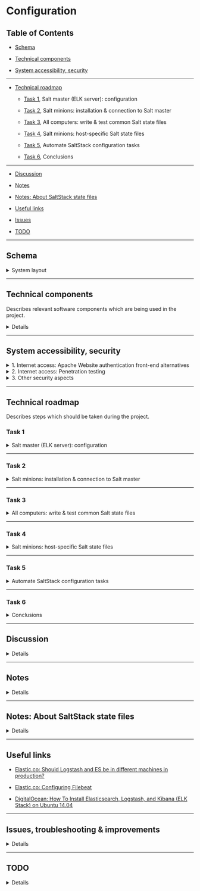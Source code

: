 # Configuration
## Table of Contents

- [Schema](#schema)

- [Technical components](#technical-components)

- [System accessibility, security](#system-accessibility-security)

----------

- [Technical roadmap](#technical-roadmap)

    - [Task 1](#task-1), Salt master (ELK server): configuration

    - [Task 2](#task-2), Salt minions: installation & connection to Salt master

    - [Task 3](#task-3), All computers: write & test common Salt state files

    - [Task 4](#task-4), Salt minions: host-specific Salt state files

    - [Task 5](#task-5), Automate SaltStack configuration tasks

    - [Task 6](#task-6), Conclusions

----------

- [Discussion](#discussion)

- [Notes](#notes)

- [Notes: About SaltStack state files](#notes-about-saltstack-state-files)

- [Useful links](#useful-links)

- [Issues](#issues-troubleshooting-improvements)

- [TODO](#todo)

----------

## Schema

<details>
<summary>System layout</summary>

### Layout draw 1:

![](../documents/screenshot.106.jpg)

_Basic ELK stack system layout_

### Layout draw 2:

![](https://assets.digitalocean.com/articles/elk/elk-infrastructure.png)

### Layout draw 3:

```
Log analysis system schema:                                                               Computer                   Network
                                         -----------------------------------│-----------------------------------│----------------│
                                                                            │                                   │                │
HTTP(S) Client (authorized)                                                 │ Computer, Mobile phone, Tablet... │ Remote network │
       │                                                                    │                                   │                │
       V                                 -----------------------------------│-----------------------------------│----------------│
       │  <authentication>                                                  │            WAN network            │                │
       │                                                                    │     Router (for NAT, FW etc.)?    │                │
       │                                                                    │       10.10.1.1 (default GW)      │                │
       │                                                                    │        NAT: 10.10.1.2:80          │                │
       V                                 -----------------------------------│-----------------------------------│                │
HTTP(S) Website (Apache, listen all IP addresses, port 80 + 443(?))         │                                   │                │
       │                                                                    │   Master (ELK server computer)    │                │
       │                                                                    │             10.10.1.2             │                │
     Apache                              -----------------------------------│-----------------------------------│                │ 
     (proxy server process, proxy for 127.0.0.1:5601)                       │                                   │                │
     (proxy server process, proxy for 10.10.1.30:80)                        │                                   │                │
^      │                                                                    │                                   │                │
│      ^                                                                    │                                   │                │
│ Kibana data                                                               │                                   │                │
│      │                                                                    │   Master (ELK server computer)    │                │
│      │                                                                    │             10.10.1.2             │                │
│      └── Kibana (local server process, listen on 127.0.0.1:5601)          │                                   │                │
│           │                                                               │                                   │                │
│           ^                            -----------------------------------│-----------------------------------│                │
│   Elasticsearch data (from 127.0.0.1:9200)                                │                                   │                │
│           │                                                               │                                   │                │
│           │                                                               │   Master (ELK server computer)    │                │
│           └── Elasticsearch (127.0.0.1:9200)                              │             10.10.1.2             │                │
│                 │                      -----------------------------------│-----------------------------------│ Local network  │
│                 ^                                                         │                                   │                │
│      JSON-parsed LogStash data (LogStash output, localhost:9200?)         │                                   │                │
│                 │                                                         │                                   │                │
│                 │                                                         │         LogStash computer         │                │
│                 └── LogStash (listen Filebeats ports)                     │        OR process on Master       │                │
│                       │                                                   │           (SSL priv key)          │                │
│                       │                                                   │             10.10.1.2             │                │
│                       ^                -----------------------------------│-----------------------------------│                │
│        Collected & pre-parsed log data (SSL check)                        │                                   │                │
│                       │                                                   │                                   │                │
│                       │                                                   │test_server-1 (SSL crt), 10.10.1.30│                │
└───10.10.1.30:80───────├── Filebeat <──── Raw log data ── Log process      │test_server-2 (SSL crt), 10.10.1.31│                │
                        │                                                   │                                   │                │
                        │                -----------------------------------│-----------------------------------│                │
                        │                                                   │                                   │                │
                        └── Winlogbeat <── Raw log data ── Log process      │test_server-3 (SSL crt), 10.10.1.60│                │
                                                                            │                                   │                │
                                         -----------------------------------│-----------------------------------│                │
```

**About SSL:**

_Since we are going to use Filebeat to ship logs from our Client Servers to our ELK Server, we need to create an SSL certificate and key pair. **The certificate is used by Filebeat to verify the identity of ELK Server.**_

- Ref: [DigitalOcean](https://www.digitalocean.com/community/tutorials/how-to-install-elasticsearch-logstash-and-kibana-elk-stack-on-ubuntu-14-04)

</details>

----------

## Technical components

Describes relevant software components which are being used in the project.

<details>
<summary>Details</summary>

**Master:** elkserver

**Minions:** all other computers on the local network

### SaltStack

| Component            | Configuration principle                                                                                         |
|----------------------|-----------------------------------------------------------------------------------------------------------------|
| Salt (Master)        | Has rules by which the minion computers should be configured on the local network                               |
| Salt (Minions)       | Retrieve and follow orders given by the local Salt master                                                      |

### SSH

| Component            | Configuration principle                                                                                           |
|----------------------|-------------------------------------------------------------------------------------------------------------------|
| SSH daemon (Master)  | SSH daemon which listens on the _remote_ network connections                                                      |
| SSH daemon (Minions) | SSH daemon which listens on the _local_ network connections; do not allow remote connections for security reasons |
| SSH client (Master)  | SSH client which has access to the local network SSH daemon processes for administration purposes                 |

Basic idea how to access minion computers from a remote network via master computer:

```
<remote_computer_with_SSH_client> ----login to master----> <SSH daemon (Master)> ----login to minions----> <SSH daemon (Minions)>
```

- SSH public key authentication requires `private key` on SSH daemon computer, and matching `public key` on allowed SSH client computers (works on Android phones/tablets, too)

### Other

| Computer       | Software Components                                                                                                                  |
|----------------|--------------------------------------------------------------------------------------------------------------------------------------|
| Router (?)     | IDS/IPS? (remember hardware/storage limitations! See [this](https://elatov.github.io/2015/08/running-snort-on-dd-wrt/), for instance |
| ELK server     | SaltStack (master role), HTTP daemon (Apache), SSH daemon + client, Kibana, Elasticsearch, LogStash, rsyslog                         |
| test_server-1  | SaltStack (minion role), test_server-1, Filebeat, SSH daemon for local network (?), Apache, rsyslog                                  |
| test_server-2  | SaltStack (minion role), test_server-2, Filebeat, SSH daemon for local network (?), rsyslog, ...                                     |
| test_server-3  | SaltStack (minion role), test_server-3, Winlogbeat, SSH daemon for local network (?) , Windows Event Log                             |

----------

## Log data filtering principles

Describes log data principles which the project should follow.

- Take GDPR into account

- Filter irrelevant log data

- Point out relevant & critical + abnormal data

----------

## Network configuration

Describes network links between computers used in the project.

| Computer      | Iface         | IPv4 address  | Subnet mask   | Network       | Gateway                          | Notes                                                                    |
|---------------|---------------|---------------|---------------|---------------|----------------------------------|--------------------------------------------------------------------------|
| Router        | eth0          | 10.10.1.1     | 255.255.255.0 | 10.10.1.0     | A) `<WAN IP`>                    | WAN IP if this PC acts as a router, disable DHCP                         |
|Master/ELK srvr| eth0          | 10.10.1.2     | 255.255.255.0 | 10.10.1.0     |                                  |                                                                          |
|               |               |               |               |               |                                  |                                                                          |
| test_server-1 | eth0          | 10.10.1.30    | 255.255.255.0 | 10.10.1.0     | 10.10.1.1                        | Internet access via Master? Does router act as a DNS resolver/forwarder? |
| test_server-2 | eth0          | 10.10.1.31    | 255.255.255.0 | 10.10.1.0     | 10.10.1.1                        | Internet access via Master? Does router act as a DNS resolver/forwarder? |
| test_server-3 | Win def Iface | 10.10.1.60    | 255.255.255.0 | 10.10.1.0     | 10.10.1.1                        | Internet access via router? Does router act as a DNS resolver/forwarder? |
|               |               |               |               |               |                                  |                                                                          |

### Useful commands

- Get network interface configuration: `ifconfig`

- Get current routing table: `route -4`, `route -6`, `ip route`

- Get current ARP cache info: `arp`

</details>

----------

## System accessibility, security

<details>
<summary>1. Internet access: Apache Website authentication front-end alternatives</summary>

- **PHP modules:**

    - https://github.com/delight-im/PHP-Auth

    - https://github.com/PHPAuth/PHPAuth

    - https://github.com/panique/huge

    - https://github.com/search?p=3&q=php+authentication&type=Repositories

    `<more_links_here>`

    ...

- **Take into account:**

    - Is our website HTTP/HTTPS

    - Login front-end very likely requires a SQL database, unless simple and insecure default Apache Basic authentication is used

</details>

<details>
<summary>2. Internet access: Penetration testing</summary>

- **Attack types**

    - Server software (Apache, Kibana...) vulnerabilities & exploits on [Exploit Database](exploit-db.com) + other sources

    - Send malicious/malformed HTTP requests to Apache web server. Unexpected and leaking HTTP responses/other server data.

    - Website code vulnerabilities: JavaScript execution (XSS scripting), input variable manipulation, oversized/malformed variables supplied to the web server

    - SQL injection

    - NMap port scans (SYN scan, etc.)

    - DDoS attacks (if possible)

    - Bruteforce webdir scanning

    - Password attacks (dictionary, rainbow tables)

    - More: [OWASP Web checklist](https://github.com/0xRadi/OWASP-Web-Checklist)

</details>

<details>
<summary>3. Other security aspects</summary>

- Good Linux security practices: [Securing Debian Manual](https://www.debian.org/doc/manuals/securing-debian-howto/)

</details>

----------

## Technical roadmap

Describes steps which should be taken during the project.

### Task 1

<details>
<summary>Salt master (ELK server): configuration</summary>

<details>
<summary>1. Salt Master (ELK server) OS installation</summary>

* [ ] **Finished?**

- _Requirements: Virtual or physical machine (server PC, [Oracle VirtualBox](https://wiki.archlinux.org/index.php/VirtualBox), [QEMU](https://wiki.archlinux.org/index.php/QEMU), [VMWare](https://wiki.archlinux.org/index.php/VMware)...)_

- Installation ISO: [Ubuntu server 18.04 LTS](http://releases.ubuntu.com/bionic/ubuntu-18.04-live-server-amd64.iso) ([CLI-based](https://wiki.archlinux.org/index.php/Command-line_shell), no [WM](https://wiki.archlinux.org/index.php/window_manager)/[DE](https://wiki.archlinux.org/index.php/Desktop_environment))

</details>

<details>
<summary>2. Salt Master (ELK server): Prepare local SaltStack environment</summary>

* [ ] **Finished?**

* [ ] 1) SaltStack: Master installation

    - **Packages:** `salt-master, salt-common, salt-ssh` (or use Salt official repositories)

* [ ] 2) SaltStack: Master folder structure deployment

    - **OS folders:** `/srv/salt/{ubuntu-minions,windows-minions,win/repo-ng/installers}`, `/srv/pillar/{elkserver,test_server-1,test_server-2,test_server-3}`

    - **OS file:** `/etc/salt/master`

* [ ] 3) SaltStack: Basic testing

    - **Command:** `salt-local ...`

</details>

<details>
<summary>3. Salt Master (ELK server): Apache, SSH, LogStash, Elasticsearch, Kibana</summary>

* [ ] **Finished?**

* [ ] **1) Apache:** HTTP server daemon

    - **SaltStack state file:** `/srv/pillar/.sls` (TODO)

        - Basic installation (packages: `apache2`, `apache2-data`, `apache2-bin`, (`libapache2-mod-php`), found in default repositories)

        - Basic configuration (Note: Add SaltStack _Source_ conf file for this)

            - **OS file 1:** `/etc/apache2/apache2.conf`

                - Key contents:

                ```
                TraceEnable Off
                ServerSignature Off
                ServerTokens Prod
                ```

            - If Apache PHP module used, add the following into `/etc/apache2/mods-enabled/userdir.conf` (`UserDir disabled nobody`):

            ```
            <IfModule mod_userdir.c>
            UserDir public_html
            UserDir disabled root
            UserDir disabled nobody
            ...
            ```

            - See [GitHub/Fincer - Disable userdir module for user nobody to reduce server detection](https://github.com/Fincer/linux-server-setup/blob/master/exercises/h4.md#extra-disable-userdir-module-for-user-nobody-to-reduce-server-detection) for details.

            - **OS file 3:** `/etc/apache2/sites-available/01-kibana-proxy.conf` (requires command `a2ensite 01-kibana-proxy`)

                - Key contents (concept!):

                ```
                <VirtualHost *:80>

                    ServerAdmin webmaster@localhost
                    DocumentRoot <kibana site root>

                    <Directory "<kibana site root>">
                        ProxyPreserveHost On

                        ProxyPass /kibana http://127.0.0.1:5601
                        ProxyPassReverse /kibana http://127.0.0.1:5601
                    </Directory>

                    ErrorLog ${APACHE_LOG_DIR}/error.log
                    CustomLog ${APACHE_LOG_DIR}/access.log combined

                </VirtualHost>
                ```

                - **NOTE:** Do not forget commands `a2enmod proxy` and `a2enmod proxy_http` in order to enable proxy on Apache.

                - Additionally, consider HTTP headers fine-tuning, see [GitHub/Fincer - Additional protection by fine-tuning Apache HTTP headers](https://github.com/Fincer/linux-server-setup/blob/master/exercises/h4.md#extra-additional-protection-by-fine-tuning-apache-http-headers) for details.

        - Basic testing

* [ ] **2) [LogStash](https://github.com/elastic/logstash):** Tool for managing events and logs

    - **SaltStack state file:** `/srv/pillar/.sls` (TODO)

        - Basic installation (package: `https://artifacts.elastic.co/downloads/logstash/logstash-6.6.0.deb` + Oracle Java 8, see ElasticSearch section above)

            - **NOTE:** Creates user & group `logstash` with the following info (`/etc/passwd`):
`logstash:x:999:999:LogStash Service User:/usr/share/logstash:/usr/sbin/nologin`

        - Basic configuration (Note: Add SaltStack _Source_ conf file for this)

            - **OS file 1:** `/etc/logstash/startup.options`

            - **OS files, other:** `/etc/logstash/conf.d/*.conf` (see [this](https://www.digitalocean.com/community/tutorials/how-to-install-elasticsearch-logstash-and-kibana-elk-stack-on-ubuntu-14-04#configure-logstash) and [this](https://www.elastic.co/guide/en/logstash/current/configuration-file-structure.html) for details, etc.)

        - Basic testing

* [ ] **3) [Elasticsearch](https://github.com/elastic/elasticsearch):** Distributed RESTful search engine built on top of Lucene

    - **SaltStack state file:** `/srv/pillar/.sls` (TODO)

        - Basic installation (package: `apt-add-repository -y ppa:webupd8team/java && apt update && apt install -y oracle-java8-installer` + `https://artifacts.elastic.co/downloads/elasticsearch/elasticsearch-6.6.0.deb`) (does not support openjdk, and Oracle Java 8 is recommended by elastic). **TODO:** automatically accept license terms when installing `oracle-java8-installer`

        - Basic configuration (Note: Add SaltStack _Source_ conf file for this)

            - **OS file 1:** `/etc/elasticsearch/elasticsearch.yml` (for configuring Elasticsearch)

                - Key contents:

                ```
                network.host: <ipv4-address> (127.0.0.1?)
                http.port: 9200
                path.logs: /var/log/elasticsearch
                discovery.zen.ping.unicast.hosts: ["<host-1>", "<host-2>"]
                ```

            - **OS file 2:** `/etc/elasticsearch/log4j2.properties` (for configuring Elasticsearch logging)

            - **OS file 3:** `/etc/elasticsearch/jvm.options` (for configuring Elasticsearch JVM settings)

            - **Other files (not relevant?):** `/etc/elasticsearch/roles.yml`, `/etc/elasticsearch/role_mapping.yml` (For LDAP)

        - Basic testing

        - **NOTE:** See [Elastic.co - Configuring Elasticsearch](https://www.elastic.co/guide/en/elasticsearch/reference/current/settings.html) for further information

        - **NOTE:** Package installation creates `elasticsearch` group and user (UID/GID 112/115) by default. This user has the following info (`/etc/passwd`): `elasticsearch:x:112:115::/nonexistent:/bin/false` (no extra hardening required)

* [ ] **4) [Kibana](https://github.com/elastic/kibana):** Browser based analytics and search dashboard for Elasticsearch

    - **SaltStack state file:** `/srv/pillar/.sls` (TODO)

        - Basic installation (package: `https://artifacts.elastic.co/downloads/kibana/kibana-6.6.0-amd64.deb`)

        - Basic configuration (Note: Add SaltStack _Source_ conf file for this)

            - OS file 1: `/etc/kibana/kibana.yml`

                - Key contents: [Elastic.co - Kibana Configuration Settings](https://www.elastic.co/guide/en/kibana/current/settings.html)

                    ```
                    server.host: "localhost"
                    server.port: 5601
                    elasticsearch.hosts: "http://localhost:9200"
                    status.allowAnonymous: <false,true>
                    ```

                - Other: Enable Kibana SSL settings (see above link for conf)? Please note that Kibana listens only to localhost!

                - Useful links:

                    - [Kibana 5.4 behind Nginx](https://discuss.elastic.co/t/kibana-5-4-behind-nginx/98114)

        - Basic testing

</details>

<details>
<summary>4. Salt Master (ELK server): Basic network rules</summary>

* [ ] **Finished?**

- Note: Consider SaltStack _Source_ conf file(s) for these

- **SaltStack state file:** `/srv/pillar/.sls`

   * [ ] **1)** Firewall: configure [iptables](https://en.wikipedia.org/wiki/Iptables) or UFW

       - **Alternative A):** iptables

           - **OS file 1:** `/etc/iptables/iptables.rules`

               - Sample file contents: [GitHub - Fincer/linux-server-setup - iptables.rules](https://github.com/Fincer/linux-server-setup/blob/master/other/iptables.rules)

       - **Alternative B)** [UFW](https://wiki.archlinux.org/index.php/Uncomplicated_Firewall)

            - Use SaltStack mechanisms. For required basic commands, see [GitHub - Fincer/linux-server-setup (Firewall)](https://github.com/Fincer/linux-server-setup/blob/master/exercises/h5.md#b-establish-a-firewall-protection-to-the-server-computer-note-allow-ssh-traffic-before-that)

   * [ ] **2)** [sysctl: set networking and Linux kernel rules](https://en.wikipedia.org/wiki/Sysctl)

       - **OS file:** `/etc/sysctl.conf` (alternatively `/etc/sysctl.d/*.conf`) after which `sysctl -p` must be run as root (to update the ruleset)

       - Conf file configuration options:

           - Respond to/Ignore ICMP echo requests/replies:

                ```
                net.ipv4.icmp_echo_ignore_all = <0,1>
                ```

           - Allow/Deny all ICMP redirects (recude MITM attack possibility):

                ```
                net.ipv4.conf.all.accept_redirects = <0,1>
                net.ipv6.conf.all.accept_redirects = <0,1>
                ```

           - Send/Don't send ICMP redirects (are we a router?):

                ```
                net.ipv4.conf.all.send_redirects = <0,1>
                ```

           - Allow/Deny secure ICMP redirects (Reject ICMP redirects for gateways listed in our default gateway list (enabled by default)):

                ```
                net.ipv4.conf.all.secure_redirects = <0,1>
                ```

           - Enable/Disable IPv4 packet forwarding:

                ```
                net.ipv4.ip_forward = <0,1>
                ```

           - Set/Unset IPv4 RP filter (spoof protection):

                ```
                net.ipv4.conf.default.rp_filter = <0,1>
                net.ipv4.conf.all.rp_filter = <0,1>
                ```
</details>

</details>

----------

### Task 2

<details>
<summary>Salt minions: installation & connection to Salt master</summary>

<details>
<summary>1. Linux minions preparation</summary>

* [ ] **Finished?**

- Linux minions (`test_server-1`, `test_server-2`)

- OS installation; [Ubuntu 18.04 LTS Server](http://releases.ubuntu.com/bionic/ubuntu-18.04-live-server-amd64.iso)

- Salt minion installation. **Packages:** `salt-minion, salt-common` (or use Salt official repositories). See [2-salt-minion-init_linux.sh](scripts/2-salt-minion-init_linux.sh)

- Initial Salt minion configuration:

  - **OS file:** `/etc/salt/minion`

- Connection to local network Salt master (`elkserver`, `10.10.1.2`)

</details>

<details>
<summary>2. Windows minions preparation</summary>

* [ ] **Finished?**

- Windows minion(s) (`test_server-3`)

- Windows installation: 2016 server? Windows 7? Windows 10?

- Salt minion installation. Download official Salt minion installer. See [3-salt-minion-init_windows.ps1](scripts/3-salt-minion-init_windows.ps1)

- Initial Salt minion configuration (Note: basic conf is done during Salt minion installation!):

    - **OS file:** `$env:SystemDrive\salt\conf\minion`

- Connection to local network Salt master (`elkserver`, `10.10.1.2`)

</details>
</details>

----------

### Task 3

<details>
<summary>All computers: write & test common Salt state files</summary>

<details>
<summary>1. All computers: Hostname & default account configuration</summary>

* [ ] **Finished?**

- **SaltStack state file 1 (common input):** `/srv/salt/ubuntu-minions/.sls` (TODO)

- **SaltStack state file 2 (computer-specific variable values):** `/srv/pillar/.sls` (TODO)

    * [ ] All computers: change system hostname

        - **OS file:** `/etc/hostname` (Linux)

            - Hostname: `elkserver`, `test_server-1`, `test_server-2`

            - Linux: `echo <hostname> > /etc/hostname` (SaltStack has built-in method for this?)

        - Windows (`test_server-3`), PowerShell cmd syntax: `Rename-Computer -NewName $HostName -Confirm:$False -Force` (SaltStack has built-in method for this?)

    * [ ] Linux computers: create sudo/SaltStack user? (unless we use the one which is created during OS installation)

        - **Alternative A)** SaltStack built-in user creation method (_recommended_)

        - **Alternative B)** 

            - Basic command option (Linux computers):

                ```
                #!/bin/env/bash

                default_user=elastic
                default_pass=elasticsearch
                default_prettyname="Elastic Master admin"
                default_uid=1005

                useradd -r -G sudo -m -u $default_uid -U -s /bin/bash -c "${default_prettyname}" "${default_user}"
                printf ${default_user}:${default_pass} | chpasswd
                groupmod -g ${default_uid} ${default_user}
                ```
</details>

<details>
<summary>2. All computers: encrypted SSH access configuration</summary>

* [ ] **Finished?**

- **SaltStack state file:** `/srv/pillar/.sls` (TODO)

    - Salt master:

        - Basic installation (packages: `openssh-server`, `openssh-client`)

    - Salt minions:

        - Basic installation

            - Linux: packages `openssh-server`

            - Windows: [download OpenSSH](https://winscp.net/eng/docs/guide_windows_openssh_server)

    - Basic configuration (Note: Add SaltStack _Source_ conf files for these)

        - **OS conf file (Linux):** `/etc/ssh/sshd_config`

        - **OS pubkey files (Linux): `$HOME/<user>/.ssh/{known_hosts, authorized_keys}`

        - **OS service name (Linux):** `sshd.service` (systemctl)

        - **OS conf files (Windows):** `$env:ProgramData\ssh\sshd_config`

        - **OS pubkey files (Windows): `$env:SystemDrive\Users\<user>\.ssh\{known_hosts, authorized_keys}`

        - **OS service name (Windows):** `sshd` (Windows services)

        - sshd_config, key contents (see also [Gentoo Linux dev: Hardening OpenSSH](https://dev.gentoo.org/~swift/docs/security_benchmarks/openssh.html)):

            - `PermitRootLogin <yes, no>` (Allow/Deny root login)

            - `IgnoreRhosts <yes, no>`

            - `Banner "<none, [string value]>"` (SSH login [MOTD](https://en.wikipedia.org/wiki/Motd_(Unix)) banner message)

            - `MaxAuthTries <value>` (Maximum SSH login attempts)

            - `MaxSessions <value>` (Maximum simultaneous SSH sessions)

            - `Port <value>` (SSH TCP port)

            - `ClientAliveInterval <value, sedonds>` (Maximum idle time for a client until we disconnect)

            - `ClientAliveCountMax <value>` (Maximum _alive_ connection attempts between SSH daemon & client)

            - `PubkeyAuthentication <yes, no>` (Use asymmetric public key authentication?)

            - `PasswordAuthentication <yes, no>` (Use password authentication)

            - `PermitEmptyPasswords <yes, no>` (Allow/Do not allow empty passwords?)

            - `AuthenticationMethods <publickey,password|publickey|password>`

                - `publickey,password` = Two-way authentication. At first, check whether a client is allowed to connect (public key authentication) at all after which, if access is allowed, ask login password (password authentication) for SSH user. Recommended.

                - `publickey` = Public key authentication only. Check whether a SSH client is allowed to connect. If supplied SSH login name is correct and access is allowed for this client, let the user in.

                    - Limits access to the system for specific computers (SSH clients) only. No password check.

                - `password` = Password authentication only. Check only supplied SSH login name and password.

                    - Grants access to the system for all computers with a SSH client if login credentials are OK. No key check.

    - Basic testing

</details>

<details>
<summary>3. Linux computers: Basic filesystem hardening (root access)</summary>

* [ ] **Finished?**

- **SaltStack state file:** `/srv/salt/ubuntu-minions/.sls` (TODO)

    * [ ] Lock root

        - **Command:** `usermod --lock root` (lock root)

        - **Command:** `usermod -u 0 -s /usr/sbin/nologin` (no root login shell)

        - **Command:** `sed -i 's/^\(tty[0-9]*\)$/#\1/' /etc/securetty` (Comment virtual terminal lines in `etc/securetty` file)

</details>

<details>
<summary>4. Linux computers: Disable/Remove unneeded service daemons</summary>

* [ ] **Finished?**

- **SaltStack state file:** `/srv/salt/ubuntu-minions/.sls` (TODO)

    - These services are not needed but enabled by default on Ubuntu 18.04 LTS Server:

        ```
        Service name                Service description                             Service owner pkg

        apport.service              LSB: automatic crash report generation          apport
        snapd.service               Snappy daemon                                   snapd
        snapd.seeded.service        Wait until snapd is fully seeded                snapd
        cloud-config.service        Apply the settings specified in cloud-config    cloud-init
        cloud-final.service         Execute cloud user/final scripts                cloud-init
        cloud-init.service          Initial cloud-init job (metadata service)       cloud-init
        cloud-init-local.service    Initial cloud-init job (pre-networking)         cloud-init
        lxd-containers.service      LXD - container startup/shutdown                lxd
        ```

    - Recommended action: 

        - A) Disable services (`systemctl stop <service> && systemctl disable <service> // SaltStack built-in method)

        - B) Remove packages (`apt purge --remove -y <package>` // SaltStack built-in method)

</details>

<details>
<summary>5. Linux computers: Configure static IPv4</summary>

* [ ] **Finished?**

- IP addresses (etc.) for computers: See section _Network configuration_ above in this document.

- **Alternative A)** Set static IP address to this host in host configuration.

- **1)** Use roughly the following commands to obtain necessary network interface information:

    ```
    # Enabled (UP) network interfaces:
    ip addr show | grep "UP" | grep -v "lo:" | awk '{print $2}' | sed 's/\://'

    # Interface IPv4 address (inet), subnet mask (netmask), broadcast address:
    ifconfig <interface> | grep "inet " | sed 's/^\s*//'

    # Default DNS nameservers (obtained via DNS resolver):
    grep -vE "^$|#" /etc/resolv.conf | sed 's/^[a-z]* //'

    # Gateway for interface
    ip route | grep -E "^[^0-9]" | grep <interface> | awk '{print $3}'
    ```

    - TODO: Obtain information about which network we operate in (parameter `network` below)

- **2)** Put above information into `/etc/network/interfaces` file (available on Ubuntu Server). Sample contents of the `interfaces` file could be:

    ```
    # The loopback network interface
    auto lo
    iface lo inet loopback

    # The primary network interface
    auto <interface>
    iface <interface> inet static
    address <interface IPv4 address>
    netmask <interface subnet mask (syntax: 255.255.255.0)>
    network <interface subnet (i.e. 192.168.0.0)>
    broadcast <interface broadcast address>
    gateway <interface gateway>
    dns-nameservers <dns nameservers>
    ```

- **3)** To apply NIC configuration changes immediately, run the following commands:

    ```
    ip link set <interface> down
    ip addr flush dev <interface>
    ip addr add <interface IPv4 address>/<interface subnet mask in short format> dev <interface>
    ip link set <interface> up
    ```

- **Alternative B)** Set up a separate DHCP server (either another host on the same network or a router device) which defines a _static IP address_ for this host (known as _DHCP Static Lease_). On Linux, use `dhcpd` DHCP server daemon, and set the following configuration (roughly) for its configuration file `/etc/dhcpd.conf`:

    - [GitHub - Fincer/snic/dhcpd.conf (eth0)](https://github.com/Fincer/snic/blob/master/snic/dhcpd4-eth0.conf)

    - Client side: Computers on the network must run a DHCP client daemon on the selected network interface, either `dhcpcd` or `dhclient` (the latter is the default daemon on Ubuntu), in order to obtain a IPv4 address from DHCP server daemon. Windows clients use `DHCP Client service`

</details>

<details>
<summary>6. Windows computers: Configure static IPv4</summary>

* [ ] **Finished?**

- Set fixed IPv4 for default NIC. See [4-static-ip-windows.ps1](scripts/4-static-ip-windows.ps1)

- PowerShell commands are possible to execute using built-in SaltStack methods. See [Stackoverflow: saltstack: run powershell script in a state](https://stackoverflow.com/questions/45361995/saltstack-run-powershell-script-in-a-state), for instance.

</details>

<details>
<summary>7. Linux computers: Network interface naming policy</summary>

* [ ] **Finished?**

- [Network interface names: use easily distinguisable old names (i.e. `eth0`), or new names (i.e. `enp0s3`)?](https://www.itechlounge.net/2016/04/linux-how-to-rename-the-network-interface-in-centosrhel7/)

- **SaltStack state file:** `/srv/salt/ubuntu-minions/.sls` (TODO)

    - **Alternative A)** Command: `sed -i 's/^\(GRUB_CMDLINE_LINUX="*\)"$/\1net.ifnames=0 biosdevname=0"/' /etc/default/grub && grub-mkconfig -o /boot/grub/grub.cfg`

    - **Alternative B)** Add `/etc/default/grub` configuration file into SaltStack folder hierarchy and add `net.ifnames=0 biosdevname=0` into parameters of `GRUB_CMDLINE_LINUX` option. After that, run either command `grub-mkconfig -o /boot/grub/grub.cfg` directly or its command alias `update-grub` as root (sudo)

        - **Explanation:** Adds `net.ifnames=0` and `biosdevname=0` [Linux kernel parameters](https://wiki.archlinux.org/index.php/Kernel_parameters) into computer [Grub2](https://wiki.archlinux.org/index.php/GRUB) bootloader configuration

</details>

<details>
<summary>8. Linux computers: rsyslog configuration</summary>

* [ ] **Finished?**

* [ ] **[rsyslog](https://wiki.archlinux.org/index.php/rsyslog):** Reliable system and kernel logging daemon

    - **SaltStack state file:** `/srv/ubuntu-minions/.sls` (TODO)

        - Basic installation (package: `rsyslog`)

        - Basic configuration

            - **OS file 1:** `/etc/rsyslog.conf`

                - Key contents: TODO

        - **NOTE:** Default process owner: `syslog:adm` (syslog groups: `adm`, `syslog`)

        - Basic testing

</details>
</details>

----------

### Task 4

<details>
<summary>Salt minions: host-specific Salt state files</summary>

#### test_server-1)

* [ ] **Finished?**

<details>
<summary>test_server-1: 1. Host-specific SaltStack configuration (pillars)</summary>

`<add_content_here>`

</details>

#### test_server-2)

* [ ] **Finished?**

<details>
<summary>test_server-2: 2. Host-specific SaltStack configuration (pillars)</summary>

`<add_content_here>`

</details>

#### test_server-3)

* [ ] **Finished?**

<details>
<summary>test_server-3: 3. Host-specific SaltStack configuration (pillars)</summary>

`<add_content_here>`

</details>
</details>

----------

### Task 5

<details>
<summary>Automate SaltStack configuration tasks</summary>

* [ ] Automatic configuration: shell scripts (Bash, `.sh`) and PowerShell scripts (`.ps1`, `.psm1`) for stuff done in previous tasks. See [scripts folder](scripts/) for details

</details>

----------

### Task 6

<details>
<summary>Conclusions</summary>

`<add_content_here>`

</details>

----------

## Discussion

<details>
<summary>Details</summary>

### Local subnet & interfaces

- Create a local subnet for all computers which are related somehow to ELK stack configuration. Route ELK server HTTP/HTTPS (Apache) traffic to router, use NAT in router. Consider IDS/IPS here.

    - Either add a individual router or make ELK server act as a router (requires 2 NICs (network interfaces) for that. 1 NIC is for internal network traffic (network: 10.10.1.0) and another one is for external connections. To set network interface act in router mode on Linux, see [GitHub - Fincer/snic](https://www.github.com/Fincer/snic))

    - Benefits: hardware requirements for Intrusion Detection/Prevention system does not exceed the hardware limits (which is an issue with common routers)

    - Requires IPv4 packet forwarding in `sysctl` (Linux kernel) and in `iptables` (Firewall) between these 2 NICs on ELK server.

</details>

----------

## Notes

<details>
<summary>Details</summary>

- Salt Master & Salt minion versions must match on various computers. Otherwise, conflicts are likely to occur

- Software installation on Windows minions can be troublesome, see [GitHub - Fincer, Salt minion state file (Windows)](https://github.com/Fincer/salt_gisworkstation/blob/master/srv_salt/gis_windows/init.sls), lines 80-86:

```
# Installation of Windows programs with Salt is not as good as on Linux minions
# Many installation processes seem not to report about their statuses back to the
# Salt minion process, thus making Salt master to think that the minion
# computer doesn't return anything. Therefore, some custom approaches
# for installing Windows software on Salt minion must be taken for now
```

- As a result, Windows Salt minion may return failure even if the Salt run is succeeded. For instance, see [this picture](https://raw.githubusercontent.com/Fincer/salt_gisworkstation/master/sample_images/screen_ubuntu-master-final.png)

</details>

----------

## Notes: About SaltStack state files

<details>
<summary>Details</summary>

- Salt state file structure & hierarchy (`/srv/{salt,pillar}`) can and will be changed when the project progresses. This is expected! These changes may include

    - adding pre-defined configuration files

    - adding Salt pillar variables for different Salt minions

    - Splitting sls files into multiple ones, depending on the need

</details>

----------

## Useful links

- [Elastic.co: Should Logstash and ES be in different machines in production?](https://discuss.elastic.co/t/should-logstash-and-es-be-in-different-machines-in-production/42251)

- [Elastic.co: Configuring Filebeat](https://www.elastic.co/guide/en/beats/filebeat/current/configuring-howto-filebeat.html)

- [DigitalOcean: How To Install Elasticsearch, Logstash, and Kibana (ELK Stack) on Ubuntu 14.04](https://www.digitalocean.com/community/tutorials/how-to-install-elasticsearch-logstash-and-kibana-elk-stack-on-ubuntu-14-04)

----------

## Issues, troubleshooting & improvements

<details>
<summary>Details</summary>

### Issue: Winlogbeat installation & uninstallation on Windows minion

- Archive: [Elastic.co: Winlogbeat 6.6.0 x86_64.zip](https://artifacts.elastic.co/downloads/beats/winlogbeat/winlogbeat-6.6.0-windows-x86_64.zip)

- Downloaded archive layout:

![](images/winlogbeat-archive-layout.png)

- SaltStack SLS installation file: [winlogbeat.sls](data/salt-master/srv/salt/win/repo-ng/winlogbeat.sls)

    - Issue: normally, we define a single installer executable in SLS file. However, archive layout does not directly support this traditional approach.

</details>

----------

## TODO

<details>
<summary>Details</summary>

- Decide roles and processes of test_server-1, test_server-2, test_server-3 (which logs do we collect?)

- Do test_servers have access to internet? Proposal: create a publicly accessible website for test_server-1

- Decide whether LogStash process runs on ELK server or on an individual computer (affects SaltStack & network configuration). Proposal: run on the ELK server to avoid complexity in configuration (yes, we can set up another computer for this, too)

- Apache Web authentication for Kibana front-end. Practical suggestions?

- Suggestion: install & configure `fail2ban` and/or `snort` for the network (IDS/IPS). Router would be the best option for this as it is in central/key role in our network setup. Another option would be ELK server but how we treat test servers in our network then? Router would be good option, although hardware resources are likely not enough. We can set up a separate linux router computer to circumvent that limitation, however.

- Define & update SaltStack state file names (sls) & paths here, and in actual file paths

- Write & test SaltStack sls state files

    - Common conf: `/srv/salt/ ...` ([link](data/salt-master/srv/pillar/))

    - Computer-specific conf: `/srv/pillar ...` ([link](data/salt-master/srv/salt/))

- Write Bash shell & Windows PowerShell initialization scripts ([link](scripts/))

- Auto-accept Oracle Java 8 license terms on Salt Master (ELK server) while installing Elasticsearch & LogStash (see [Task 1 - Step 1-4](#step-1-4))

- Solve [issues](#issues) above

</details>
